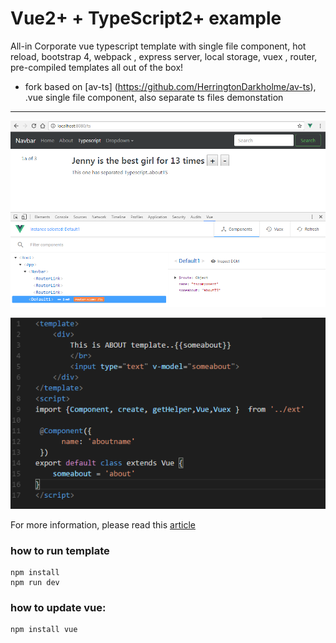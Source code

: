 #  Vue2+ + TypeScript2+ example 
 All-in Corporate vue typescript template with single file component, hot reload, bootstrap 4,  webpack , express server,
 local storage, vuex , router, pre-compiled templates all out of the box!

 - fork based on [av-ts] (https://github.com/HerringtonDarkholme/av-ts), .vue single file component, also separate ts files demonstation 

------
![screenshot](capture.png)

![screenshot](screen1.png)

For more information, please read this [article](https://herringtondarkholme.github.io/2016/10/03/vue2-ts2/)

### how to run template
```
npm install 
npm run dev
```

### how to update vue:

```
npm install vue 
```
